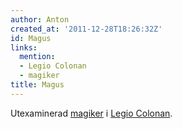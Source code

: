 ```yaml
---
author: Anton
created_at: '2011-12-28T18:26:32Z'
id: Magus
links:
  mention:
  - Legio Colonan
  - magiker
title: Magus
---
```


Utexaminerad [magiker] i [Legio Colonan].

  [magiker]: magiker
  [Legio Colonan]: Legio_Colonan
